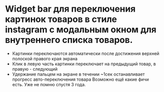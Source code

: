 # Widget bar для переключения картинок товаров в стиле instagram с модальным окном для внутреннего списка товаров.
- Картинки переключаются автоматически после достижения верхней полоской правого края экрана
- Клик в левую часть картинки переключает на предыдущий товар, в правую - следующий
- Удержание пальцем на экране в течении ~1сек останавливает прогресс авто-переключения товара
Возможно ещё какие фичи есть. Уже не помню спустя 3 года.

